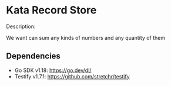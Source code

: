 
# Kata Record Store
Description: 

We want can sum any kinds of numbers and any quantity of them

## Dependencies
* Go SDK v1.18: https://go.dev/dl/
* Testify v1.7.1: https://github.com/stretchr/testify
